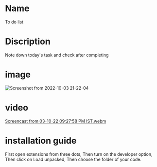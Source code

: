 # Name
To do list

# Discription
Note down today's task and check after completing

# image
![Screenshot from 2022-10-03 21-22-04](https://user-images.githubusercontent.com/89252630/193629470-fe2aee13-426e-4081-b87c-6df503c68884.png)


# video
[Screencast from 03-10-22 09:27:58 PM IST.webm](https://user-images.githubusercontent.com/89252630/193629545-9075f417-5c4f-432b-bfcf-35bcfdd381e6.webm)

# installation guide
First open extensions from three dots,
Then turn on the developer option,
Then click on Load unpacked,
Then choose the folder of your code.
